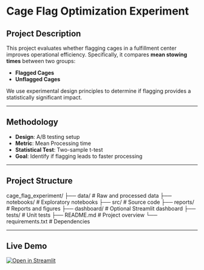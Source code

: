 # Cage Flag Optimization Experiment

## Project Description

This project evaluates whether flagging cages in a fulfillment center improves operational efficiency. Specifically, it compares **mean stowing times** between two groups:

- **Flagged Cages**
- **Unflagged Cages**

We use experimental design principles to determine if flagging provides a statistically significant impact.

---

## Methodology

- **Design**: A/B testing setup
- **Metric**: Mean Processing time
- **Statistical Test**: Two-sample t-test
- **Goal**: Identify if flagging leads to faster processing

---

## Project Structure

cage_flag_experiment/
├── data/ # Raw and processed data
├── notebooks/ # Exploratory notebooks
├── src/ # Source code
├── reports/ # Reports and figures
├── dashboard/ # Optional Streamlit dashboard
├── tests/ # Unit tests
├── README.md # Project overview
└── requirements.txt # Dependencies


---

## Live Demo

[![Open in Streamlit](https://static.streamlit.io/badges/streamlit_badge_black_white.svg)](https://cageflagexperiment-jzvfysubyubkjryljvbr8d.streamlit.app/)

